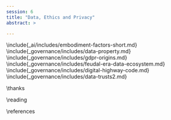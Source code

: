 ```yaml
---
session: 6
title: "Data, Ethics and Privacy"
abstract: >

---
```


\include{_ai/includes/embodiment-factors-short.md}
\include{_governance/includes/data-property.md}
\include{_governance/includes/gdpr-origins.md}
\include{_governance/includes/feudal-era-data-ecosystem.md}
\include{_governance/includes/digital-highway-code.md}
\include{_governance/includes/data-trusts2.md}

\thanks

\reading

\references

